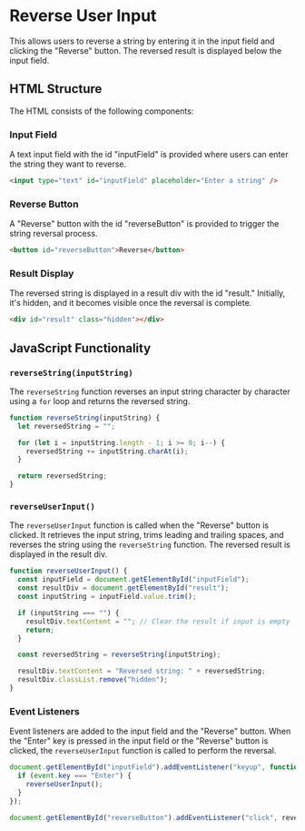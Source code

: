 # Reverse User Input

This allows users to reverse a string by entering it in the input field and clicking the "Reverse" button. The reversed result is displayed below the input field.

## HTML Structure

The HTML consists of the following components:

### Input Field

A text input field with the id "inputField" is provided where users can enter the string they want to reverse.

```html
<input type="text" id="inputField" placeholder="Enter a string" />
```

### Reverse Button

A "Reverse" button with the id "reverseButton" is provided to trigger the string reversal process.

```html
<button id="reverseButton">Reverse</button>
```

### Result Display

The reversed string is displayed in a result div with the id "result." Initially, it's hidden, and it becomes visible once the reversal is complete.

```html
<div id="result" class="hidden"></div>
```

## JavaScript Functionality

### `reverseString(inputString)`

The `reverseString` function reverses an input string character by character using a `for` loop and returns the reversed string.

```javascript
function reverseString(inputString) {
  let reversedString = "";

  for (let i = inputString.length - 1; i >= 0; i--) {
    reversedString += inputString.charAt(i);
  }

  return reversedString;
}
```

### `reverseUserInput()`

The `reverseUserInput` function is called when the "Reverse" button is clicked. It retrieves the input string, trims leading and trailing spaces, and reverses the string using the `reverseString` function. The reversed result is displayed in the result div.

```javascript
function reverseUserInput() {
  const inputField = document.getElementById("inputField");
  const resultDiv = document.getElementById("result");
  const inputString = inputField.value.trim();

  if (inputString === "") {
    resultDiv.textContent = ""; // Clear the result if input is empty
    return;
  }

  const reversedString = reverseString(inputString);

  resultDiv.textContent = "Reversed string: " + reversedString;
  resultDiv.classList.remove("hidden");
}
```

### Event Listeners

Event listeners are added to the input field and the "Reverse" button. When the "Enter" key is pressed in the input field or the "Reverse" button is clicked, the `reverseUserInput` function is called to perform the reversal.

```javascript
document.getElementById("inputField").addEventListener("keyup", function (event) {
  if (event.key === "Enter") {
    reverseUserInput();
  }
});

document.getElementById("reverseButton").addEventListener("click", reverseUserInput);
```
